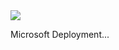 <a href="https://msdeployapp20190208042203.azurewebsites.net/" target="_blank">
    <img src="http://azuredeploy.net/deploybutton.png"/>
</a>

Microsoft Deployment...